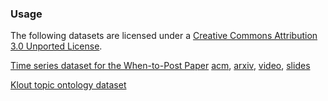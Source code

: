 ### Usage ###
The following datasets are licensed under a [Creative Commons Attribution 3.0 Unported License](http://creativecommons.org/licenses/by/3.0/).

[Time series dataset for the When-to-Post Paper](when_to_post/README.md) [acm](http://dl.acm.org/citation.cfm?id=2783258.2788584), [arxiv](http://arxiv.org/abs/1506.02089), [video](https://www.youtube.com/watch?v=RN7z6W_EwqM), [slides](http://www.slideshare.net/sofrasofra/bids2015-when-to-post-on-social-media-2)

[Klout topic ontology dataset](klout_topic_ontology/README.md)
